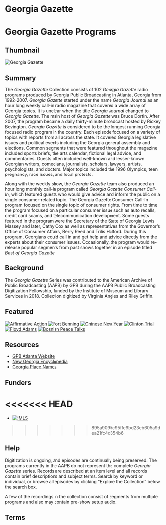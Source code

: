 # Georgia Gazette
# Georgia Gazette Programs

## Thumbnail

![Georgia Gazette](https://thumb.ibb.co/kitByn/about_gpb_building_front_0.jpg)

## Summary

The <em>Georgia Gazette</em> Collection consists of 102 <em>Georgia Gazette</em> radio programs produced by Georgia Public Broadcasting in Atlanta, Georgia from 1992-2007. <em>Georgia Gazette</em> started under the name <em>Georgia Journal</em> as an hour long weekly call-in radio magazine that covered a wide array of Georgia topics. It is unclear when the title <em>Georgia Journal</em> changed to <em>Georgia Gazette</em>. The main host of <em>Georgia Gazette</em> was Bruce Dortin. After 2007, the program became a daily thirty-minute broadcast hosted by Rickey Bevington. <em>Georgia Gazette</em> is considered to be the longest running Georgia focused radio program in the country. Each episode focused on a variety of topics with reports from all across the state. It covered Georgia legislative issues and political events including the Georgia general assembly and elections. Common segments that were featured throughout the magazine included sports briefs, the arts calendar, fictional legal advice, and commentaries. Guests often included well-known and lesser-known Georgian writers, comedians, journalists, scholars, lawyers, artists, psychologists, and doctors. Major topics included the 1996 Olympics, teen pregnancy, race issues, and local protests.

Along with the weekly show, the <em>Georgia Gazette</em> team also produced an hour long monthly call-in program called <em>Georgia Gazette Consumer Call-In</em>, which featured guests who would give advice and inform the public on a single consumer-related topic. The Georgia Gazette Consumer Call-In program focused on the single topic of consumer rights. From time to time the program focused on a particular consumer issue such as auto recalls, credit card scams, and telecommunication development. Some guests featured in the program were the Secretary of the State of Georgia Lewis Massey and later, Cathy Cox as well as representatives from the Governor’s Office of Consumer Affairs, Berry Reed and Trilis Halford. During this program, Georgians could call in and get help and advice directly from the experts about their consumer issues. Occasionally, the program would re-release popular segments from past shows together in an episode titled <em>Best of Georgia Gazette</em>.

## Background

The <em>Georgia Gazette</em> Series was contributed to the American Archive of Public Broadcasting (AAPB) by GPB during the AAPB Public Broadcasting Digitization Fellowship, funded by the Institute of Museum and Library Services in 2018. Collection digitized by Virginia Angles and Riley Griffin.

## Featured

[![Affirmative Action](https://thumb.ibb.co/mEyuJn/1.png)](/catalog/cpb-aacip_519-m901z42x74)
[![Fort Benning](https://thumb.ibb.co/mEyuJn/1.png)](/catalog/cpb-aacip_519-v40js9jd38)
[![Chinese New Year](https://thumb.ibb.co/mEyuJn/1.png)](/catalog/cpb-aacip_519-vt1gh9cg1t)
[![Clinton Trial](https://thumb.ibb.co/mEyuJn/1.png)](/catalog/cpb-aacip_81-988gttr0)
[![Floyd Adams](https://thumb.ibb.co/mEyuJn/1.png)](/catalog/cpb-aacip_519-ww76t0j45w)
[![Bosnian Peace Talks](https://thumb.ibb.co/mEyuJn/1.png)](/catalog/cpb-aacip_519-862b854f91)

## Resources

- [GPB Atlanta Website](http://www.gpb.org/)
- [New Georgia Encyclopedia]( http://www.georgiaencyclopedia.org)
- [Georgia Place Names]( http://www.kenkrakow.com/gpn/georgia_place-names.htm)


## Funders

<<<<<<< HEAD
=======
- [![IMLS](https://s3.amazonaws.com/americanarchive.org/org-logos/imls_logo.png "IMLS Logo")](https://www.imls.gov/)

>>>>>>> 895a9095c95ffe9bd23eb605a9dea21fc4d354b6
## Help

Digitization is ongoing, and episodes are continually being preserved. The programs currently in the AAPB do not represent the complete <em>Georgia Gazette</em> series. Records are described at an item level and all records contain brief descriptions and subject terms. Search by keyword or individual, or browse all episodes by clicking “Explore the Collection” below the search box.

A few of the recordings in the collection consist of segments from multiple programs and also may contain pre-show setup audio.

## Terms

